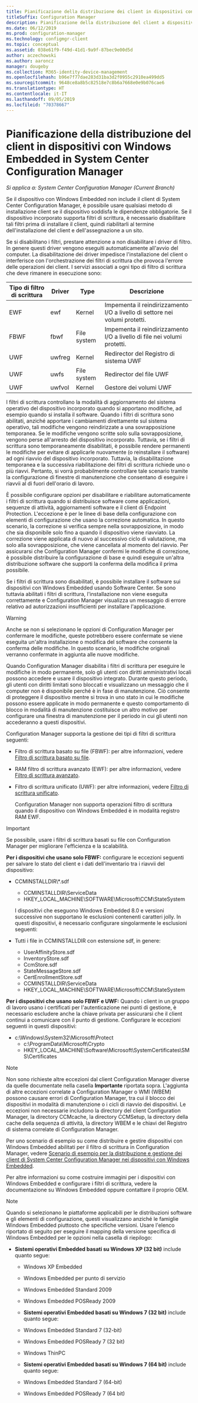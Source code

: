 ```yaml
---
title: Pianificazione della distribuzione dei client in dispositivi con Windows Embedded
titleSuffix: Configuration Manager
description: Pianificazione della distribuzione del client a dispositivi con Windows Embedded in System Center Configuration Manager.
ms.date: 06/12/2019
ms.prod: configuration-manager
ms.technology: configmgr-client
ms.topic: conceptual
ms.assetid: 038e61f9-f49d-41d1-9a9f-87bec9e00d5d
author: aczechowski
ms.author: aaroncz
manager: dougeby
ms.collection: M365-identity-device-management
ms.openlocfilehash: b96e7f77dae283d31ba3d2f0955c2910ea499dd5
ms.sourcegitcommit: 9648ce8a8b5c82518e7c8b6a7668e0e9b076cae6
ms.translationtype: HT
ms.contentlocale: it-IT
ms.lasthandoff: 09/05/2019
ms.locfileid: "70378667"
---
```

# <a name="planning-for-client-deployment-to-windows-embedded-devices-in-system-center-configuration-manager"></a>Pianificazione della distribuzione del client in dispositivi con Windows Embedded in System Center Configuration Manager

*Si applica a: System Center Configuration Manager (Current Branch)*

<a name="BKMK_DeployClientEmbedded"></a> Se il dispositivo con Windows Embedded non include il client di System Center Configuration Manager, è possibile usare qualsiasi metodo di installazione client se il dispositivo soddisfa le dipendenze obbligatorie. Se il dispositivo incorporato supporta filtri di scrittura, è necessario disabilitare tali filtri prima di installare il client, quindi riabilitarli al termine dell'installazione del client e dell'assegnazione a un sito.  

 Se si disabilitano i filtri, prestare attenzione a non disabilitare i driver di filtro. In genere questi driver vengono eseguiti automaticamente all'avvio del computer. La disabilitazione dei driver impedisce l'installazione del client o interferisce con l'orchestrazione dei filtri di scrittura che provoca l'errore delle operazioni dei client. I servizi associati a ogni tipo di filtro di scrittura che deve rimanere in esecuzione sono:  

|Tipo di filtro di scrittura|Driver|Type|Descrizione|  
|-----------------------|------------|----------|-----------------|  
|EWF|ewf|Kernel|Impementa il reindirizzamento I/O a livello di settore nei volumi protetti.|  
|FBWF|fbwf|File system|Impementa il reindirizzamento I/O a livello di file nei volumi protetti.|  
|UWF|uwfreg|Kernel|Redirector del Registro di sistema UWF|  
|UWF|uwfs|File system|Redirector del file UWF|  
|UWF|uwfvol|Kernel|Gestore dei volumi UWF|  

 I filtri di scrittura controllano la modalità di aggiornamento del sistema operativo del dispositivo incorporato quando si apportano modifiche, ad esempio quando si installa il software. Quando i filtri di scrittura sono abilitati, anziché apportare i cambiamenti direttamente sul sistema operativo, tali modifiche vengono reindirizzate a una sovrapposizione temporanea. Se le modifiche vengono scritte solo sulla sovrapposizione, vengono perse all'arresto del dispositivo incorporato. Tuttavia, se i filtri di scrittura sono temporaneamente disabilitati, è possibile rendere permanenti le modifiche per evitare di applicarle nuovamente (o reinstallare il software) ad ogni riavvio del dispositivo incorporato. Tuttavia, la disabilitazione temporanea e la successiva riabilitazione dei filtri di scrittura richiede uno o più riavvi. Pertanto, si vorrà probabilmente controllare tale scenario tramite la configurazione di finestre di manutenzione che consentano di eseguire i riavvii al di fuori dell'orario di lavoro.  

 È possibile configurare opzioni per disabilitare e riabilitare automaticamente i filtri di scrittura quando si distribuisce software come applicazioni, sequenze di attività, aggiornamenti software e il client di Endpoint Protection. L'eccezione è per le linee di base della configurazione con elementi di configurazione che usano la correzione automatica. In questo scenario, la correzione si verifica sempre nella sovrapposizione, in modo che sia disponibile solo fino a quando il dispositivo viene riavviato. La correzione viene applicata di nuovo al successivo ciclo di valutazione, ma solo alla sovrapposizione, che viene cancellata al momento del riavvio. Per assicurarsi che Configuration Manager confermi le modifiche di correzione, è possibile distribuire la configurazione di base e quindi eseguire un'altra distribuzione software che supporti la conferma della modifica il prima possibile.  

 Se i filtri di scrittura sono disabilitati, è possibile installare il software sui dispositivi con Windows Embedded usando Software Center. Se sono tuttavia abilitati i filtri di scrittura, l'installazione non viene eseguita correttamente e Configuration Manager visualizza un messaggio di errore relativo ad autorizzazioni insufficienti per installare l'applicazione.  

> [!WARNING]  
>  Anche se non si selezionano le opzioni di Configuration Manager per confermare le modifiche, queste potrebbero essere confermate se viene eseguita un'altra installazione o modifica del software che consente la conferma delle modifiche. In questo scenario, le modifiche originali verranno confermate in aggiunta alle nuove modifiche.  

 Quando Configuration Manager disabilita i filtri di scrittura per eseguire le modifiche in modo permanente, solo gli utenti con diritti amministrativi locali possono accedere e usare il dispositivo integrato. Durante questo periodo, gli utenti con diritti limitati sono bloccati e visualizzano un messaggio che il computer non è disponibile perché è in fase di manutenzione. Ciò consente di proteggere il dispositivo mentre si trova in uno stato in cui le modifiche possono essere applicate in modo permanente e questo comportamento di blocco in modalità di manutenzione costituisce un altro motivo per configurare una finestra di manutenzione per il periodo in cui gli utenti non accederanno a questi dispositivi.  

 Configuration Manager supporta la gestione dei tipi di filtri di scrittura seguenti:  

- Filtro di scrittura basato su file (FBWF): per altre informazioni, vedere [Filtro di scrittura basato su file](https://go.microsoft.com/fwlink/?LinkID=204717).  

- RAM filtro di scrittura avanzato (EWF): per altre informazioni, vedere [Filtro di scrittura avanzato](https://go.microsoft.com/fwlink/?LinkId=204718).  

- Filtro di scrittura unificato (UWF): per altre informazioni, vedere [Filtro di scrittura unificato](https://go.microsoft.com/fwlink/?LinkId=309236).  

  Configuration Manager non supporta operazioni filtro di scrittura quando il dispositivo con Windows Embedded è in modalità registro RAM EWF.  

> [!IMPORTANT]
>  Se possibile, usare i filtri di scrittura basati su file con Configuration Manager per migliorare l'efficienza e la scalabilità.
> 
> **Per i dispositivi che usano solo FBWF:** configurare le eccezioni seguenti per salvare lo stato del client e i dati dell'inventario tra i riavvii del dispositivo:  
> 
> - CCMINSTALLDIR\\\*.sdf  
>   -   CCMINSTALLDIR\ServiceData  
>   -   HKEY_LOCAL_MACHINE\SOFTWARE\Microsoft\CCM\StateSystem  
> 
>   I dispositivi che eseguono Windows Embedded 8.0 e versioni successive non supportano le esclusioni contenenti caratteri jolly. In questi dispositivi, è necessario configurare singolarmente le esclusioni seguenti:  
> 
> - Tutti i file in CCMINSTALLDIR con estensione sdf, in genere:  
> 
>   -   UserAffinityStore.sdf  
>   -   InventoryStore.sdf  
>   -   CcmStore.sdf  
>   -   StateMessageStore.sdf  
>   -   CertEnrollmentStore.sdf  
>   -   CCMINSTALLDIR\ServiceData  
>   -   HKEY_LOCAL_MACHINE\SOFTWARE\Microsoft\CCM\StateSystem  
> 
> **Per i dispositivi che usano solo FBWF e UWF:** Quando i client in un gruppo di lavoro usano i certificati per l'autenticazione nei punti di gestione, è necessario escludere anche la chiave privata per assicurarsi che il client continui a comunicare con il punto di gestione. Configurare le eccezioni seguenti in questi dispositivi:  
> 
> - c:\Windows\System32\Microsoft\Protect  
>   -   c:\ProgramData\Microsoft\Crypto  
>   -   HKEY_LOCAL_MACHINE\Software\Microsoft\SystemCertificates\SMS\Certificates  

> [!NOTE]
> Non sono richieste altre eccezioni dal client Configuration Manager diverse da quelle documentate nella casella **Importante** riportata sopra. L'aggiunta di altre eccezioni correlate a Configuration Manager o WMI (WBEM) possono causare errori di Configuration Manager, tra cui il blocco dei dispositivi in modalità di manutenzione o i cicli di riavvio dei dispositivi. Le eccezioni non necessarie includono la directory del client Configuration Manager, la directory CCMcache, la directory CCMSetup, la directory della cache della sequenza di attività, la directory WBEM e le chiavi del Registro di sistema correlate di Configuration Manager.

 Per uno scenario di esempio su come distribuire e gestire dispositivi con Windows Embedded abilitati per il filtro di scrittura in Configuration Manager, vedere [Scenario di esempio per la distribuzione e gestione dei client di System Center Configuration Manager nei dispositivi con Windows Embedded](../../../../core/clients/deploy/example-scenario-for-deploying-and-managing-clients-on-windows-embedded-devices.md).  

 Per altre informazioni su come costruire immagini per i dispositivi con Windows Embedded e configurare i filtri di scrittura, vedere la documentazione su Windows Embedded oppure contattare il proprio OEM.  

> [!NOTE]
>  Quando si selezionano le piattaforme applicabili per le distribuzioni software e gli elementi di configurazione, questi visualizzano anziché le famiglie Windows Embedded piuttosto che specifiche versioni. Usare l'elenco riportato di seguito per eseguire il mapping della versione specifica di Windows Embedded per le opzioni nella casella di riepilogo:  
> 
> - **Sistemi operativi Embedded basati su Windows XP (32 bit)** include quanto segue:  
> 
>   -   Windows XP Embedded  
>   -   Windows Embedded per punto di servizio  
>   -   Windows Embedded Standard 2009  
>   -   Windows Embedded POSReady 2009  
>   -   **Sistemi operativi Embedded basati su Windows 7 (32 bit)** include quanto segue:  
> 
>   -   Windows Embedded Standard 7 (32-bit)  
>   -   Windows Embedded POSReady 7 (32 bit)  
>   -   Windows ThinPC  
>   -   **Sistemi operativi Embedded basati su Windows 7 (64 bit)** include quanto segue:  
> 
>   -   Windows Embedded Standard 7 (64-bit)  
>   -   Windows Embedded POSReady 7 (64 bit)
